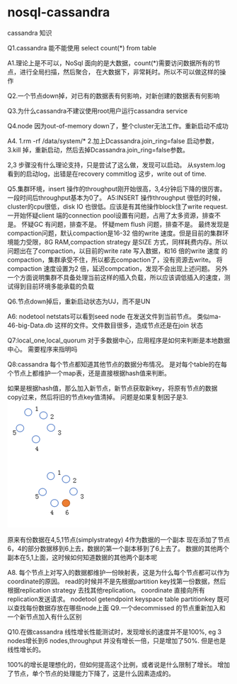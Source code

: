 # nosql-cassandra
cassandra 知识

Q1.cassandra 能不能使用 select count(*) from table

A1.理论上是不可以，NoSql 面向的是大数据，count(*)需要访问数据所有的节点，进行全局扫描，然后聚合，
在大数据下，非常耗时。所以不可以做这样的操作

Q2.一个节点down掉，对已有的数据表有何影响，对新创建的数据表有何影响


Q3.为什么cassandra不建议使用root用户运行cassandra service

Q4.node 因为out-of-memory down了，整个cluster无法工作。重新启动不成功

A4.
1.rm -rf /data/system/*
2.加上Dcassandra.join_ring=false
启动参数，
3.kill 掉，重新启动，然后去掉Dcassandra.join_ring=false参数。

2,3 步骤没有什么理论支持，只是尝试了这么做，发现可以启动。
从system.log 看到的启动log，出错是在recovery commitlog 这步，write out of time.

Q5.集群环境，insert 操作的throughput刚开始很高，3,4分钟后下降的很厉害。一段时间后throughput基本为0了。
A5:INSERT 操作throughput 很低的时候，cluster的cpu很低，disk IO 也很低。应该是有其他操作block住了write request.
一开始怀疑client 端的connection pool设置有问题，占用了太多资源，排查不是。
怀疑GC 有问题，排查不是。
怀疑mem flush 问题，排查不是。
最终发现是compaction问题，默认compaction是16-32 倍的write 速度。但是目前的集群环境能力受限，8G RAM,compaction strategy 是SIZE 方式，同样耗费内存。所以问题出在了compaction，以目前的write rate 写入数据，和16 倍的write 速度 的compaction，集群承受不住，所以都去compaction了，没有资源去write。
将compaction 速度设置为2 倍，延迟compcation，发现不会出现上述问题。
另外一个方面说明集群不具备处理当前这样的插入负载，所以应该调低插入的速度，测试得到目前环境多能承载的负载

Q6.节点down掉后，重新启动状态为UJ，而不是UN

A6:
nodetool netstats可以看到seed node 在发送文件到当前节点。
类似ma-46-big-Data.db  这样的文件。文件数目很多，造成节点还是在join 状态

Q7:local_one,local_quorum 对于多数据中心，应用程序是如何来判断是本地数据中心。
需要程序来指明吗

Q8:cassandra 每个节点都知道其他节点的数据分布情况。
是对每个table的在每个节点上都维护一个map表，还是直接根据hash值来判断。

如果是根据hash值，那么加入新节点，新节点获取新key，将原有节点的数据copy过来，然后将旧的节点key值清掉。
问题是如果复制因子是3.
![image](https://github.com/FS1360472174/nosql-cassandra/blob/master/ring.PNG)

原来有份数据在4,5,1节点(simplystrategy) 4作为数据的一个副本
现在添加了节点6，4的部分数据移到6上去，数据的第一个副本移到了6上去了。
数据的其他两个副本在5,1上面，这时候如何知道数据的其他两个副本呢

A8.
每个节点上对写入的数据都维护一份映射表，这是为什么每个节点都可以作为coordinate的原因。
read的时候并不是先根据partition key找第一份数据，然后根据replication strategy 去找其他replication。
coordinate 直接向所有replication发送请求。
nodetool getendpoint keyspace table partitionkey 
既可以查找每份数据存放在哪些node上面
Q9.一个decommissed 的节点重新加入和一个新节点加入有什么区别

Q10.在做cassandra 线性增长性能测试时，发现增长的速度并不是100%,
eg 3 nodes增长到6 nodes,throughput 并没有增长一倍，只是增加了50%.
但是也是线性增长的。

100%的增长是理想化的，但如何提高这个比例，或者说是什么限制了增长。
增加了节点，单个节点的处理能力下降了，这是什么因素造成的。
